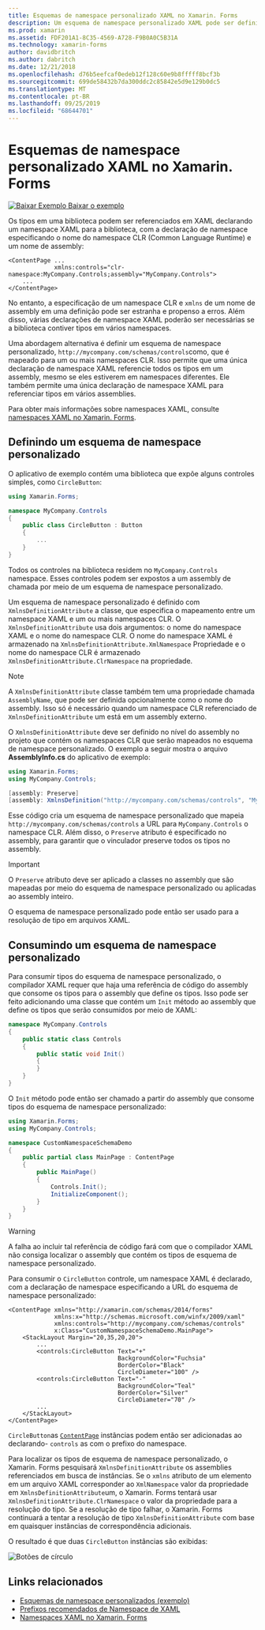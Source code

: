 ```yaml
---
title: Esquemas de namespace personalizado XAML no Xamarin. Forms
description: Um esquema de namespace personalizado XAML pode ser definido com a classe XmlnsDefinitionAttribute, que especifica um mapeamento entre uma URL personalizada e um ou mais namespaces CLR. O esquema de namespace personalizado pode então ser usado em declarações de namespace XAML.
ms.prod: xamarin
ms.assetid: FDF201A1-8C35-4569-A728-F9B0A0C5B31A
ms.technology: xamarin-forms
author: davidbritch
ms.author: dabritch
ms.date: 12/21/2018
ms.openlocfilehash: d76b5eefcaf0edeb12f128c60e9b8fffff8bcf3b
ms.sourcegitcommit: 699de58432b7da300ddc2c85842e5d9e129b0dc5
ms.translationtype: MT
ms.contentlocale: pt-BR
ms.lasthandoff: 09/25/2019
ms.locfileid: "68644701"
---
```

# <a name="xaml-custom-namespace-schemas-in-xamarinforms"></a>Esquemas de namespace personalizado XAML no Xamarin. Forms

[![Baixar Exemplo](~/media/shared/download.png) Baixar o exemplo](https://docs.microsoft.com/samples/xamarin/xamarin-forms-samples/xaml-customnamespaceschemas)

Os tipos em uma biblioteca podem ser referenciados em XAML declarando um namespace XAML para a biblioteca, com a declaração de namespace especificando o nome do namespace CLR (Common Language Runtime) e um nome de assembly:

```xaml
<ContentPage ...
             xmlns:controls="clr-namespace:MyCompany.Controls;assembly="MyCompany.Controls">
    ...
</ContentPage>
```

No entanto, a especificação de um namespace CLR e `xmlns` de um nome de assembly em uma definição pode ser estranha e propenso a erros. Além disso, várias declarações de namespace XAML poderão ser necessárias se a biblioteca contiver tipos em vários namespaces.

Uma abordagem alternativa é definir um esquema de namespace personalizado, `http://mycompany.com/schemas/controls`como, que é mapeado para um ou mais namespaces CLR. Isso permite que uma única declaração de namespace XAML referencie todos os tipos em um assembly, mesmo se eles estiverem em namespaces diferentes. Ele também permite uma única declaração de namespace XAML para referenciar tipos em vários assemblies.

Para obter mais informações sobre namespaces XAML, consulte [namespaces XAML no Xamarin. Forms](namespaces.md).

## <a name="defining-a-custom-namespace-schema"></a>Definindo um esquema de namespace personalizado

O aplicativo de exemplo contém uma biblioteca que expõe alguns controles simples, como `CircleButton`:

```csharp
using Xamarin.Forms;

namespace MyCompany.Controls
{
    public class CircleButton : Button
    {
        ...
    }
}
```

Todos os controles na biblioteca residem no `MyCompany.Controls` namespace. Esses controles podem ser expostos a um assembly de chamada por meio de um esquema de namespace personalizado.

Um esquema de namespace personalizado é definido com `XmlnsDefinitionAttribute` a classe, que especifica o mapeamento entre um namespace XAML e um ou mais namespaces CLR. O `XmlnsDefinitionAttribute` usa dois argumentos: o nome do namespace XAML e o nome do namespace CLR. O nome do namespace XAML é armazenado na `XmlnsDefinitionAttribute.XmlNamespace` Propriedade e o nome do namespace CLR é armazenado `XmlnsDefinitionAttribute.ClrNamespace` na propriedade.

> [!NOTE]
> A `XmlnsDefinitionAttribute` classe também tem uma propriedade chamada `AssemblyName`, que pode ser definida opcionalmente como o nome do assembly. Isso só é necessário quando um namespace CLR referenciado de `XmlnsDefinitionAttribute` um está em um assembly externo.

O `XmlnsDefinitionAttribute` deve ser definido no nível do assembly no projeto que contém os namespaces CLR que serão mapeados no esquema de namespace personalizado. O exemplo a seguir mostra o arquivo **AssemblyInfo.cs** do aplicativo de exemplo:

```csharp
using Xamarin.Forms;
using MyCompany.Controls;

[assembly: Preserve]
[assembly: XmlnsDefinition("http://mycompany.com/schemas/controls", "MyCompany.Controls")]
```

Esse código cria um esquema de namespace personalizado que mapeia `http://mycompany.com/schemas/controls` a URL para `MyCompany.Controls` o namespace CLR. Além disso, o `Preserve` atributo é especificado no assembly, para garantir que o vinculador preserve todos os tipos no assembly.

> [!IMPORTANT]
> O `Preserve` atributo deve ser aplicado a classes no assembly que são mapeadas por meio do esquema de namespace personalizado ou aplicadas ao assembly inteiro.

O esquema de namespace personalizado pode então ser usado para a resolução de tipo em arquivos XAML.

## <a name="consuming-a-custom-namespace-schema"></a>Consumindo um esquema de namespace personalizado

Para consumir tipos do esquema de namespace personalizado, o compilador XAML requer que haja uma referência de código do assembly que consome os tipos para o assembly que define os tipos. Isso pode ser feito adicionando uma classe que contém um `Init` método ao assembly que define os tipos que serão consumidos por meio de XAML:

```csharp
namespace MyCompany.Controls
{
    public static class Controls
    {
        public static void Init()
        {
        }
    }
}
```

O `Init` método pode então ser chamado a partir do assembly que consome tipos do esquema de namespace personalizado:

```csharp
using Xamarin.Forms;
using MyCompany.Controls;

namespace CustomNamespaceSchemaDemo
{
    public partial class MainPage : ContentPage
    {
        public MainPage()
        {
            Controls.Init();
            InitializeComponent();
        }
    }
}
```

> [!WARNING]
> A falha ao incluir tal referência de código fará com que o compilador XAML não consiga localizar o assembly que contém os tipos de esquema de namespace personalizado.

Para consumir o `CircleButton` controle, um namespace XAML é declarado, com a declaração de namespace especificando a URL do esquema de namespace personalizado:

```xaml
<ContentPage xmlns="http://xamarin.com/schemas/2014/forms"
             xmlns:x="http://schemas.microsoft.com/winfx/2009/xaml"
             xmlns:controls="http://mycompany.com/schemas/controls"
             x:Class="CustomNamespaceSchemaDemo.MainPage">
    <StackLayout Margin="20,35,20,20">
        ...
        <controls:CircleButton Text="+"
                               BackgroundColor="Fuchsia"
                               BorderColor="Black"
                               CircleDiameter="100" />
        <controls:CircleButton Text="-"
                               BackgroundColor="Teal"
                               BorderColor="Silver"
                               CircleDiameter="70" />
        ...
    </StackLayout>
</ContentPage>
```

`CircleButton`as [`ContentPage`](xref:Xamarin.Forms.ContentPage) instâncias podem então ser adicionadas ao declarando- `controls` as com o prefixo do namespace.

Para localizar os tipos de esquema de namespace personalizado, o Xamarin. Forms pesquisará `XmlnsDefinitionAttribute` os assemblies referenciados em busca de instâncias. Se o `xmlns` atributo de um elemento em um arquivo XAML corresponder ao `XmlNamespace` valor da propriedade em `XmlnsDefinitionAttribute`um, o Xamarin. Forms tentará usar `XmlnsDefinitionAttribute.ClrNamespace` o valor da propriedade para a resolução do tipo. Se a resolução de tipo falhar, o Xamarin. Forms continuará a tentar a resolução de tipo `XmlnsDefinitionAttribute` com base em quaisquer instâncias de correspondência adicionais.

O resultado é que duas `CircleButton` instâncias são exibidas:

![Botões de círculo](custom-namespace-schemas-images/circle-buttons.png "Botões de círculo")

## <a name="related-links"></a>Links relacionados

- [Esquemas de namespace personalizados (exemplo)](https://docs.microsoft.com/samples/xamarin/xamarin-forms-samples/xaml-customnamespaceschemas)
- [Prefixos recomendados de Namespace de XAML](custom-prefix.md)
- [Namespaces XAML no Xamarin. Forms](namespaces.md)
